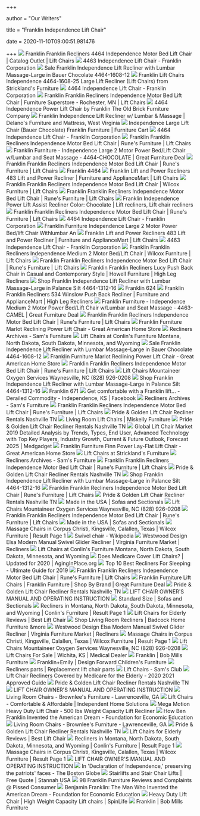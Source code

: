 +++
        
author = "Our Writers"
        
title = "Franklin Independence Lift Chair"
        
date = 2020-11-10T09:00:51.981476
        
+++
[ ![](https://imageresizer.furnituredealer.net/img/remote/images.furnituredealer.net/img/products%2Ffranklin%2Fcolor%2Fnew%20franklin%20recliners_4464-1312-16-b1.jpg?width=878&height=600&scale=both&trim.threshold=80)](https://imageresizer.furnituredealer.net/img/remote/images.furnituredealer.net/img/products%2Ffranklin%2Fcolor%2Fnew%20franklin%20recliners_4464-1312-16-b1.jpg?width=878&height=600&scale=both&trim.threshold=80) Franklin Franklin Recliners 4464 Independence Motor Bed Lift Chair |  Catalog Outlet | Lift Chairs
[ ![](http://franklincorp.com/wp-content/uploads/2019/12/4463-1608-12_1.jpg)](http://franklincorp.com/wp-content/uploads/2019/12/4463-1608-12_1.jpg) 4463 Independence Lift Chair - Franklin Corporation
[ ![](https://www.localfurnitureoutlet.com/media/catalog/product/cache/1/image/9df78eab33525d08d6e5fb8d27136e95/4/4/4464_independence_BA_160812.jpg)](https://www.localfurnitureoutlet.com/media/catalog/product/cache/1/image/9df78eab33525d08d6e5fb8d27136e95/4/4/4464_independence_BA_160812.jpg) Sale Franklin Independence Lift Recliner with Lumbar Massage-Large in Bauer  Chocolate 4464-1608-12
[ ![](https://imgres.tailbase.com/rzdimg/prods/800/469547_1.jpg?width=398)](https://imgres.tailbase.com/rzdimg/prods/800/469547_1.jpg?width=398) Franklin Lift Chairs Independence 4464-1608-25 Large Lift Recliner (Lift  Chairs) from Strickland's Furniture
[ ![](http://franklincorp.com/wp-content/uploads/2020/08/441_3003-07PrincetonPlatinum-400x400.jpg)](http://franklincorp.com/wp-content/uploads/2020/08/441_3003-07PrincetonPlatinum-400x400.jpg) 4464 Independence Lift Chair - Franklin Corporation
[ ![](https://imageresizer.furnituredealer.net/img/remote/images.furnituredealer.net/img/products%2Ffranklin%2Fcolor%2Fnew%20franklin%20recliners_4464-charcoal-b1.jpg?w=300&h=300&trim.threshold=80)](https://imageresizer.furnituredealer.net/img/remote/images.furnituredealer.net/img/products%2Ffranklin%2Fcolor%2Fnew%20franklin%20recliners_4464-charcoal-b1.jpg?w=300&h=300&trim.threshold=80) Franklin Franklin Recliners Independence Motor Bed Lift Chair | Furniture  Superstore - Rochester, MN | Lift Chairs
[ ![](https://mfmd.rencdn.com/product/old_brick/thumbnails/000000678579.jpg)](https://mfmd.rencdn.com/product/old_brick/thumbnails/000000678579.jpg) 4464 Independence Power Lift Chair by Franklin The Old Brick Furniture  Company
[ ![](https://www.delanosfurniture.com/wp-content/uploads/2020/03/4464-1312-16-website.png)](https://www.delanosfurniture.com/wp-content/uploads/2020/03/4464-1312-16-website.png) Franklin Independence Lift Recliner w/ Lumbar & Massage | Delano's  Furniture and Mattress, West Virginia
[ ![](https://smhttp-ssl-77687.nexcesscdn.net/media/catalog/product/cache/1/image/650x650/9df78eab33525d08d6e5fb8d27136e95/4/4/4464-1608-12-lift-chair-1.jpg)](https://smhttp-ssl-77687.nexcesscdn.net/media/catalog/product/cache/1/image/650x650/9df78eab33525d08d6e5fb8d27136e95/4/4/4464-1608-12-lift-chair-1.jpg) Independence Large Lift Chair (Bauer Chocolate) Franklin Furniture |  Furniture Cart
[ ![](http://franklincorp.com/wp-content/uploads/2019/12/486-8626-12_2-400x400.jpg)](http://franklincorp.com/wp-content/uploads/2019/12/486-8626-12_2-400x400.jpg) 4464 Independence Lift Chair - Franklin Corporation
[ ![](https://images.furnituredealer.net/img/products%2Ffranklin%2Fcolor%2Fnew%20franklin%20recliners_7726-3769-15-m1.jpg)](https://images.furnituredealer.net/img/products%2Ffranklin%2Fcolor%2Fnew%20franklin%20recliners_7726-3769-15-m1.jpg) Franklin Franklin Recliners Independence Motor Bed Lift Chair | Rune's  Furniture | Lift Chairs
[ ![](https://greatfurnituredeal.com/media/catalog/product/cache/96ecf088ce8f63d57cd5da7bc572a359/1/6/160812_400.jpg)](https://greatfurnituredeal.com/media/catalog/product/cache/96ecf088ce8f63d57cd5da7bc572a359/1/6/160812_400.jpg) Franklin Furniture - Independence Large 2 Motor Power Bed/Lift Chair  w/Lumbar and Seat Massage - 4464-CHOCOLATE | Great Furniture Deal
[ ![](https://images.furnituredealer.net/img/products%2Ffranklin%2Fcolor%2Fnew%20franklin%20recliners_4585-lm-74-03-m1.jpg)](https://images.furnituredealer.net/img/products%2Ffranklin%2Fcolor%2Fnew%20franklin%20recliners_4585-lm-74-03-m1.jpg) Franklin Franklin Recliners Independence Motor Bed Lift Chair | Rune's  Furniture | Lift Chairs
[ ![](https://images2.imgix.net/p4dbimg/591/images/4464_1312-16palancesilt_front_web.jpg?fit=fill&trim=color&trimcolor=FFFFFF&trimtol=5&bg=FFFFFF&w=768&h=576&fm=pjpg&auto=format)](https://images2.imgix.net/p4dbimg/591/images/4464_1312-16palancesilt_front_web.jpg?fit=fill&trim=color&trimcolor=FFFFFF&trimtol=5&bg=FFFFFF&w=768&h=576&fm=pjpg&auto=format) Franklin 4464
[ ![](https://imageresizer.furnituredealer.net/img/remote/images.furnituredealer.net/img/products%2Ffranklin%2Fcolor%2Flift%20and%20power%20recliners%20fr_483-b.jpg?width=878&height=600&scale=both&trim.threshold=80)](https://imageresizer.furnituredealer.net/img/remote/images.furnituredealer.net/img/products%2Ffranklin%2Fcolor%2Flift%20and%20power%20recliners%20fr_483-b.jpg?width=878&height=600&scale=both&trim.threshold=80) Franklin Lift and Power Recliners 483 Lift and Power Recliner | Furniture  and ApplianceMart | Lift Chairs
[ ![](https://images.furnituredealer.net/img/products%2Ffranklin%2Fcolor%2Fnew%20franklin%20recliners_3575-01-3750-23-m1.jpg)](https://images.furnituredealer.net/img/products%2Ffranklin%2Fcolor%2Fnew%20franklin%20recliners_3575-01-3750-23-m1.jpg) Franklin Franklin Recliners Independence Motor Bed Lift Chair | Wilcox  Furniture | Lift Chairs
[ ![](https://images.furnituredealer.net/img/products%2Ffranklin%2Fcolor%2Fnew%20franklin%20recliners_4587-lm78-10-m1.jpg)](https://images.furnituredealer.net/img/products%2Ffranklin%2Fcolor%2Fnew%20franklin%20recliners_4587-lm78-10-m1.jpg) Franklin Franklin Recliners Independence Motor Bed Lift Chair | Rune's  Furniture | Lift Chairs
[ ![](https://i.pinimg.com/originals/00/92/87/0092877d59755494bbcd30b1ab59d459.jpg)](https://i.pinimg.com/originals/00/92/87/0092877d59755494bbcd30b1ab59d459.jpg) Franklin Independence Power Lift Assist Recliner Color: Chocolate | Lift  recliners, Lift chair recliners
[ ![](https://images.furnituredealer.net/img/products%2Ffranklin%2Fcolor%2Fnew%20franklin%20recliners_4585-1616-16-m1.jpg)](https://images.furnituredealer.net/img/products%2Ffranklin%2Fcolor%2Fnew%20franklin%20recliners_4585-1616-16-m1.jpg) Franklin Franklin Recliners Independence Motor Bed Lift Chair | Rune's  Furniture | Lift Chairs
[ ![](http://franklincorp.com/wp-content/uploads/2019/12/690-3806-05-400x400.jpg)](http://franklincorp.com/wp-content/uploads/2019/12/690-3806-05-400x400.jpg) 4464 Independence Lift Chair - Franklin Corporation
[ ![](http://powerliftseat.com/pictures/Franklin_Furniture_Independence_Large_2_Motor_Power_Bed_Lift_Chair_withLumbar_an_02_zz.jpg)](http://powerliftseat.com/pictures/Franklin_Furniture_Independence_Large_2_Motor_Power_Bed_Lift_Chair_withLumbar_an_02_zz.jpg) Franklin Furniture Independence Large 2 Motor Power Bed/lift Chair  Withlumbar An
[ ![](https://images.furnituredealer.net/img/products%2Ffranklin%2Fcolor%2Flift%20and%20power%20recliners%20fr_483-m.jpg)](https://images.furnituredealer.net/img/products%2Ffranklin%2Fcolor%2Flift%20and%20power%20recliners%20fr_483-m.jpg) Franklin Lift and Power Recliners 483 Lift and Power Recliner | Furniture  and ApplianceMart | Lift Chairs
[ ![](http://franklincorp.com/wp-content/uploads/2019/12/4463-1608-12_2-400x400.jpg)](http://franklincorp.com/wp-content/uploads/2019/12/4463-1608-12_2-400x400.jpg) 4463 Independence Lift Chair - Franklin Corporation
[ ![](https://images.furnituredealer.net/img/products%2Ffranklin%2Fcolor%2Fnew%20franklin%20recliners_493%207109-12-m0.jpg)](https://images.furnituredealer.net/img/products%2Ffranklin%2Fcolor%2Fnew%20franklin%20recliners_493%207109-12-m0.jpg) Franklin Franklin Recliners Independence Medium 2 Motor Bed/Lift Chair |  Wilcox Furniture | Lift Chairs
[ ![](https://images.furnituredealer.net/img/products%2Ffranklin%2Fcolor%2Fnew%20franklin%20recliners_2160-3202-65-m1.jpg)](https://images.furnituredealer.net/img/products%2Ffranklin%2Fcolor%2Fnew%20franklin%20recliners_2160-3202-65-m1.jpg) Franklin Franklin Recliners Independence Motor Bed Lift Chair | Rune's  Furniture | Lift Chairs
[ ![](https://imageresizer.furnituredealer.net/img/remote/images.furnituredealer.net/img/products%2Ffranklin%2Fcolor%2Fnew%20franklin%20recliners_526%203324-45-b0.jpg?width=1024&height=768&scale=both&trim.threshold=50&trim.percentpadding=10)](https://imageresizer.furnituredealer.net/img/remote/images.furnituredealer.net/img/products%2Ffranklin%2Fcolor%2Fnew%20franklin%20recliners_526%203324-45-b0.jpg?width=1024&height=768&scale=both&trim.threshold=50&trim.percentpadding=10) Franklin Franklin Recliners Lucy Push Back Chair in Casual and Contemporary  Style | Howell Furniture | High Leg Recliners
[ ![](https://www.localfurnitureoutlet.com/media/catalog/product/cache/1/small_image/250x170/9df78eab33525d08d6e5fb8d27136e95/4/7/4702_ceo_AA_870814_2.jpg)](https://www.localfurnitureoutlet.com/media/catalog/product/cache/1/small_image/250x170/9df78eab33525d08d6e5fb8d27136e95/4/7/4702_ceo_AA_870814_2.jpg) Shop Franklin Independence Lift Recliner with Lumbar Massage-Large in  Palance Silt 4464-1312-16
[ ![](https://images2.imgix.net/p4dbimg/591/images/624-3767-03_2.jpg?trim=color&trimcolor=FFFFFF&trimtol=5&w=1024&h=768&fm=pjpg&auto=format)](https://images2.imgix.net/p4dbimg/591/images/624-3767-03_2.jpg?trim=color&trimcolor=FFFFFF&trimtol=5&w=1024&h=768&fm=pjpg&auto=format) Franklin 624
[ ![](https://imageresizer.furnituredealer.net/img/remote/images.furnituredealer.net/img/products%2Ffranklin%2Fcolor%2Fnew%20franklin%20recliners_534-3522-46-b1.jpg?width=878&height=600&scale=both&trim.threshold=80)](https://imageresizer.furnituredealer.net/img/remote/images.furnituredealer.net/img/products%2Ffranklin%2Fcolor%2Fnew%20franklin%20recliners_534-3522-46-b1.jpg?width=878&height=600&scale=both&trim.threshold=80) Franklin Franklin Recliners 534 Winslow Push Back Recliner | Furniture and  ApplianceMart | High Leg Recliners
[ ![](https://greatfurnituredeal.com/media/catalog/product/cache/96ecf088ce8f63d57cd5da7bc572a359/c/a/camel_4.jpg)](https://greatfurnituredeal.com/media/catalog/product/cache/96ecf088ce8f63d57cd5da7bc572a359/c/a/camel_4.jpg) Franklin Furniture - Independence Medium 2 Motor Power Bed/Lift Chair  w/Lumbar and Seat Massage - 4463-CAMEL | Great Furniture Deal
[ ![](https://images.furnituredealer.net/img/products%2Ffranklin%2Fcolor%2Fnew%20franklin%20recliners_4703-1730-12-m1.jpg)](https://images.furnituredealer.net/img/products%2Ffranklin%2Fcolor%2Fnew%20franklin%20recliners_4703-1730-12-m1.jpg) Franklin Franklin Recliners Independence Motor Bed Lift Chair | Rune's  Furniture | Lift Chairs
[ ![](https://www.greatamericanhomestore.com/uploads/products/1461150.jpg)](https://www.greatamericanhomestore.com/uploads/products/1461150.jpg) Franklin Furniture Marlot Reclining Power Lift Chair - Great American Home  Store
[ ![](https://samsfurniture.net/wp-content/uploads/2020/10/Franklin-690-Lift-F1.png)](https://samsfurniture.net/wp-content/uploads/2020/10/Franklin-690-Lift-F1.png) Recliners Archives - Sam's Furniture
[ ![](https://images.furnituredealer.net/img/dealer/-1/Upload/Buying%20Guides/Lift%20Chairs/Slide_LiftChairs.png)](https://images.furnituredealer.net/img/dealer/-1/Upload/Buying%20Guides/Lift%20Chairs/Slide_LiftChairs.png) Lift Chairs at Conlin's Furniture Montana, North Dakota, South Dakota,  Minnesota, and Wyoming
[ ![](https://www.localfurnitureoutlet.com/media/catalog/product/cache/1/small_image/250x170/9df78eab33525d08d6e5fb8d27136e95/3/5/3516_mayfair_AA_833408.jpg)](https://www.localfurnitureoutlet.com/media/catalog/product/cache/1/small_image/250x170/9df78eab33525d08d6e5fb8d27136e95/3/5/3516_mayfair_AA_833408.jpg) Sale Franklin Independence Lift Recliner with Lumbar Massage-Large in Bauer  Chocolate 4464-1608-12
[ ![](https://www.greatamericanhomestore.com/uploads/products/481-1615-03_3.jpg)](https://www.greatamericanhomestore.com/uploads/products/481-1615-03_3.jpg) Franklin Furniture Marlot Reclining Power Lift Chair - Great American Home  Store
[ ![](https://images.furnituredealer.net/img/products%2Ffranklin%2Fcolor%2Fnew%20franklin%20recliners_4537-1727-15-m1.jpg)](https://images.furnituredealer.net/img/products%2Ffranklin%2Fcolor%2Fnew%20franklin%20recliners_4537-1727-15-m1.jpg) Franklin Franklin Recliners Independence Motor Bed Lift Chair | Rune's  Furniture | Lift Chairs
[ ![](https://cdnmedia.endeavorsuite.com/images/organizations/0edb5167-fe2a-480d-9ac6-723b3250dcab/50.jpg?v=1437502728377?v=20200228171542)](https://cdnmedia.endeavorsuite.com/images/organizations/0edb5167-fe2a-480d-9ac6-723b3250dcab/50.jpg?v=1437502728377?v=20200228171542) Lift Chairs Mountaineer Oxygen Services Waynesville, NC (828) 926-0208
[ ![](https://www.localfurnitureoutlet.com/media/catalog/product/cache/1/small_image/250x170/9df78eab33525d08d6e5fb8d27136e95/7/5/7527_ruben_DA_823426_3.jpg)](https://www.localfurnitureoutlet.com/media/catalog/product/cache/1/small_image/250x170/9df78eab33525d08d6e5fb8d27136e95/7/5/7527_ruben_DA_823426_3.jpg) Shop Franklin Independence Lift Recliner with Lumbar Massage-Large in  Palance Silt 4464-1312-16
[ ![](https://images2.imgix.net/p4dbimg/591/images/671.jpg?trim=color&trimcolor=FFFFFF&trimtol=5&w=1024&h=768&fm=pjpg&auto=format)](https://images2.imgix.net/p4dbimg/591/images/671.jpg?trim=color&trimcolor=FFFFFF&trimtol=5&w=1024&h=768&fm=pjpg&auto=format) Franklin 671
[ ![](https://lookaside.fbsbx.com/lookaside/crawler/media/?media_id=10156068168936846)](https://lookaside.fbsbx.com/lookaside/crawler/media/?media_id=10156068168936846) Get comfortable with a Franklin lift... - Derailed Commodity - Independence,  KS | Facebook
[ ![](https://samsfurniture.net/wp-content/uploads/2019/06/Franklin-4703.png)](https://samsfurniture.net/wp-content/uploads/2019/06/Franklin-4703.png) Recliners Archives - Sam's Furniture
[ ![](https://images.furnituredealer.net/img/fabrics%2Ffranklin%2Fcharcoal-s.jpg)](https://images.furnituredealer.net/img/fabrics%2Ffranklin%2Fcharcoal-s.jpg) Franklin Franklin Recliners Independence Motor Bed Lift Chair | Rune's  Furniture | Lift Chairs
[ ![](https://cdn11.bigcommerce.com/s-c9uiugh/images/stencil/1280x1280/products/1220/5277/LC-358-Reading-Chestnut__07062.1578519045.png?c=2?imbypass=on)](https://cdn11.bigcommerce.com/s-c9uiugh/images/stencil/1280x1280/products/1220/5277/LC-358-Reading-Chestnut__07062.1578519045.png?c=2?imbypass=on) Pride & Golden Lift Chair Recliner Rentals Nashville TN
[ ![](https://cdn.avbportal.com/magento-media/catalog/product/d/4/d44fc03e-8dc4-43cf-a110-71624d188113.jpg?w=640)](https://cdn.avbportal.com/magento-media/catalog/product/d/4/d44fc03e-8dc4-43cf-a110-71624d188113.jpg?w=640) Living Room Lift Chairs | Miskelly Furniture
[ ![](https://cdn11.bigcommerce.com/s-c9uiugh/images/stencil/1280x1280/products/1220/5088/Pride-LC-105-6__75309.1535416936.jpg?c=2?imbypass=on)](https://cdn11.bigcommerce.com/s-c9uiugh/images/stencil/1280x1280/products/1220/5088/Pride-LC-105-6__75309.1535416936.jpg?c=2?imbypass=on) Pride & Golden Lift Chair Recliner Rentals Nashville TN
[ ![](https://www.medgadget.com/wp-content/uploads/2019/03/Lift-Chair-Market.jpg)](https://www.medgadget.com/wp-content/uploads/2019/03/Lift-Chair-Market.jpg) Global Lift Chair Market 2019 Detailed Analysis by Trends, Types, End User,  Advanced Technology with Top Key Players, Industry Growth, Current & Future  Outlook, Forecast 2025 | Medgadget
[ ![](https://www.greatamericanhomestore.com/uploads/products/4418-Saddle-7506-13-Reclined%20Finn.jpg)](https://www.greatamericanhomestore.com/uploads/products/4418-Saddle-7506-13-Reclined%20Finn.jpg) Franklin Furniture Finn Power Lay-Flat Lift Chair - Great American Home  Store
[ ![](https://imgres.tailbase.com/rzdimg/prods/400/403567_1.jpg)](https://imgres.tailbase.com/rzdimg/prods/400/403567_1.jpg) Lift Chairs at Strickland's Furniture
[ ![](https://samsfurniture.net/wp-content/uploads/2019/06/Franklin-4740.png)](https://samsfurniture.net/wp-content/uploads/2019/06/Franklin-4740.png) Recliners Archives - Sam's Furniture
[ ![](https://images.furnituredealer.net/img/fabrics%2Ffranklin%2F1608-12-s.jpg)](https://images.furnituredealer.net/img/fabrics%2Ffranklin%2F1608-12-s.jpg) Franklin Franklin Recliners Independence Motor Bed Lift Chair | Rune's  Furniture | Lift Chairs
[ ![](https://cdn11.bigcommerce.com/s-c9uiugh/images/stencil/450x593/products/1220/5086/41n82xTdIzL._SL500_AC_SS350___11098.1535416841.jpg?c=2)](https://cdn11.bigcommerce.com/s-c9uiugh/images/stencil/450x593/products/1220/5086/41n82xTdIzL._SL500_AC_SS350___11098.1535416841.jpg?c=2) Pride & Golden Lift Chair Recliner Rentals Nashville TN
[ ![](https://www.localfurnitureoutlet.com/media/catalog/product/cache/1/small_image/250x170/9df78eab33525d08d6e5fb8d27136e95/5/3/534_3522-46_1.jpg)](https://www.localfurnitureoutlet.com/media/catalog/product/cache/1/small_image/250x170/9df78eab33525d08d6e5fb8d27136e95/5/3/534_3522-46_1.jpg) Shop Franklin Independence Lift Recliner with Lumbar Massage-Large in  Palance Silt 4464-1312-16
[ ![](https://images.furnituredealer.net/img/products%2Ffranklin%2Fcolor%2Fnew%20franklin%20recliners_3575-8500-48-m1.jpg)](https://images.furnituredealer.net/img/products%2Ffranklin%2Fcolor%2Fnew%20franklin%20recliners_3575-8500-48-m1.jpg) Franklin Franklin Recliners Independence Motor Bed Lift Chair | Rune's  Furniture | Lift Chairs
[ ![](https://cdn11.bigcommerce.com/s-c9uiugh/images/stencil/1280x1280/products/1220/4673/table_2__68830.1488216285.jpg?c=2?imbypass=on)](https://cdn11.bigcommerce.com/s-c9uiugh/images/stencil/1280x1280/products/1220/4673/table_2__68830.1488216285.jpg?c=2?imbypass=on) Pride & Golden Lift Chair Recliner Rentals Nashville TN
[ ![](https://cdn.sofasandsectionals.com/images/photos/144704.medium.?1601578291)](https://cdn.sofasandsectionals.com/images/photos/144704.medium.?1601578291) Made in the USA | Sofas and Sectionals
[ ![](https://cdnmedia.endeavorsuite.com/images/organizations/0edb5167-fe2a-480d-9ac6-723b3250dcab/slideshow/lift_chairs/1.jpg)](https://cdnmedia.endeavorsuite.com/images/organizations/0edb5167-fe2a-480d-9ac6-723b3250dcab/slideshow/lift_chairs/1.jpg) Lift Chairs Mountaineer Oxygen Services Waynesville, NC (828) 926-0208
[ ![](https://images.furnituredealer.net/img/products%2Ffranklin%2Fcolor%2Fnew%20franklin%20recliners_4533-3621-75-m1.jpg)](https://images.furnituredealer.net/img/products%2Ffranklin%2Fcolor%2Fnew%20franklin%20recliners_4533-3621-75-m1.jpg) Franklin Franklin Recliners Independence Motor Bed Lift Chair | Rune's  Furniture | Lift Chairs
[ ![](https://cdn.sofasandsectionals.com/images/photos/144649.medium.?1601507242)](https://cdn.sofasandsectionals.com/images/photos/144649.medium.?1601507242) Made in the USA | Sofas and Sectionals
[ ![](https://imageresizer.furnituredealer.net/img/remote/images.furnituredealer.net/img/products%2Ffranklin%2Fcolor%2F4578%20fr_4578-3957-06-b1.jpg?width=450&height=450&scale=both&trim.threshold=80)](https://imageresizer.furnituredealer.net/img/remote/images.furnituredealer.net/img/products%2Ffranklin%2Fcolor%2F4578%20fr_4578-3957-06-b1.jpg?width=450&height=450&scale=both&trim.threshold=80) Massage Chairs in Corpus Christi, Kingsville, Calallen, Texas | Wilcox  Furniture | Result Page 1
[ ![](https://upload.wikimedia.org/wikipedia/commons/4/4b/Desk_chair.jpg)](https://upload.wikimedia.org/wikipedia/commons/4/4b/Desk_chair.jpg) Swivel chair - Wikipedia
[ ![](https://images.furnituredealer.net/img/products%2Fwestwood_design%2Fcolor%2Felsa-509945358_el-gl-4205rm-prv-man-b1.jpg)](https://images.furnituredealer.net/img/products%2Fwestwood_design%2Fcolor%2Felsa-509945358_el-gl-4205rm-prv-man-b1.jpg) Westwood Design Elsa Modern Manual Swivel Glider Recliner | Virginia  Furniture Market | Recliners
[ ![](https://images.furnituredealer.net/img/dealer/-1/upload/buying%20guides/lift%20chairs/tap-to-view.jpg)](https://images.furnituredealer.net/img/dealer/-1/upload/buying%20guides/lift%20chairs/tap-to-view.jpg) Lift Chairs at Conlin's Furniture Montana, North Dakota, South Dakota,  Minnesota, and Wyoming
[ ![](https://aginginplace.org/wp-content/uploads/2018/10/lift-chair-recliners.jpg)](https://aginginplace.org/wp-content/uploads/2018/10/lift-chair-recliners.jpg) Does Medicare Cover Lift Chairs? | Updated for 2020 | AgingInPlace.org
[ ![](https://thebestrecliner.com/wp-content/uploads/2020/01/Best-Recliners-For-Sleeping-2.jpg)](https://thebestrecliner.com/wp-content/uploads/2020/01/Best-Recliners-For-Sleeping-2.jpg) Top 10 Best Recliners For Sleeping - Ultimate Guide for 2019
[ ![](https://images.furnituredealer.net/img/products%2Ffranklin%2Fcolor%2Fnew%20franklin%20recliners_4560-8339-25-m1.jpg)](https://images.furnituredealer.net/img/products%2Ffranklin%2Fcolor%2Fnew%20franklin%20recliners_4560-8339-25-m1.jpg) Franklin Franklin Recliners Independence Motor Bed Lift Chair | Rune's  Furniture | Lift Chairs
[ ![](https://greatfurnituredeal.com/media/catalog/product/cache/9d59d10e1be753817d116ae51b392012/8/8/88520-4.jpg)](https://greatfurnituredeal.com/media/catalog/product/cache/9d59d10e1be753817d116ae51b392012/8/8/88520-4.jpg) Franklin Furniture Lift Chairs | Franklin Furniture | Shop By Brand | Great  Furniture Deal
[ ![](https://i.ytimg.com/vi/jM4PioCR_Co/maxresdefault.jpg)](https://i.ytimg.com/vi/jM4PioCR_Co/maxresdefault.jpg) Pride & Golden Lift Chair Recliner Rentals Nashville TN
[ ![](x-raw-image:///d2aa99e4f103103318a100c5df4c074464123155ff180ad1bca519aab59a733f)](x-raw-image:///d2aa99e4f103103318a100c5df4c074464123155ff180ad1bca519aab59a733f) LIFT CHAIR OWNER'S MANUAL AND OPERATING INSTRUCTION
[ ![](https://cdn.sofasandsectionals.com/images/photos/145493.medium.?1603394855)](https://cdn.sofasandsectionals.com/images/photos/145493.medium.?1603394855) Standard Size | Sofas and Sectionals
[ ![](https://images.furnituredealer.net/img/products%2Fprime_resources_international%2Fcolor%2Fbig%20chief_a136-199-771-m1.jpg)](https://images.furnituredealer.net/img/products%2Fprime_resources_international%2Fcolor%2Fbig%20chief_a136-199-771-m1.jpg) Recliners in Montana, North Dakota, South Dakota, Minnesota, and Wyoming |  Conlin's Furniture | Result Page 1
[ ![](https://bestliftchair.net/wp-content/uploads/Perry-Ellis.jpg)](https://bestliftchair.net/wp-content/uploads/Perry-Ellis.jpg) Lift Chairs for Elderly Reviews | Best Lift Chair
[ ![](https://www.badcock.com/images/thumbs/0025629_121851_0766e_500.jpeg)](https://www.badcock.com/images/thumbs/0025629_121851_0766e_500.jpeg) Shop Living Room Recliners | Badcock Home Furniture &more
[ ![](https://imageresizer.furnituredealer.net/img/remote/images.furnituredealer.net/img/products%2Fwestwood_design%2Fcolor%2Felsa-509945358_el-gl-4205rm-prv-man-b2.jpg?width=878&height=600&scale=both&trim.threshold=80)](https://imageresizer.furnituredealer.net/img/remote/images.furnituredealer.net/img/products%2Fwestwood_design%2Fcolor%2Felsa-509945358_el-gl-4205rm-prv-man-b2.jpg?width=878&height=600&scale=both&trim.threshold=80) Westwood Design Elsa Modern Manual Swivel Glider Recliner | Virginia  Furniture Market | Recliners
[ ![](https://imageresizer.furnituredealer.net/img/remote/images.furnituredealer.net/img/products%2Ffranklin%2Fcolor%2Fgibbs%204590_4590-b1.jpg?width=450&height=450&scale=both&trim.threshold=80)](https://imageresizer.furnituredealer.net/img/remote/images.furnituredealer.net/img/products%2Ffranklin%2Fcolor%2Fgibbs%204590_4590-b1.jpg?width=450&height=450&scale=both&trim.threshold=80) Massage Chairs in Corpus Christi, Kingsville, Calallen, Texas | Wilcox  Furniture | Result Page 1
[ ![](https://cdnmedia.endeavorsuite.com/images/organizations/0edb5167-fe2a-480d-9ac6-723b3250dcab/siteimages/lift_chairs/liftchairs6.jpg)](https://cdnmedia.endeavorsuite.com/images/organizations/0edb5167-fe2a-480d-9ac6-723b3250dcab/siteimages/lift_chairs/liftchairs6.jpg) Lift Chairs Mountaineer Oxygen Services Waynesville, NC (828) 926-0208
[ ![](https://cdnmedia.endeavorsuite.com/images/organizations/0e42df25-a7f2-477f-a89b-76292889af2b/LC-580IM%20OASIS%20COLLECTION.jpg?v=1597069018960)](https://cdnmedia.endeavorsuite.com/images/organizations/0e42df25-a7f2-477f-a89b-76292889af2b/LC-580IM%20OASIS%20COLLECTION.jpg?v=1597069018960) Lift Chairs For Sale | Wichita, KS | Medical Dealer
[ ![](https://images2.imgix.net/p4dbimg/p171/images/56boston-0.jpg?fit=fill&trim=color&trimcolor=FFFFFF&trimtol=5&bg=FFFFFF&w=384&h=288&fm=pjpg&auto=format)](https://images2.imgix.net/p4dbimg/p171/images/56boston-0.jpg?fit=fill&trim=color&trimcolor=FFFFFF&trimtol=5&bg=FFFFFF&w=384&h=288&fm=pjpg&auto=format) Franklin | Bob Mills Furniture
[ ![](https://cdn.shopify.com/s/files/1/0004/6291/3567/files/Chair_HomePage_560x561.jpg?v=1597418107)](https://cdn.shopify.com/s/files/1/0004/6291/3567/files/Chair_HomePage_560x561.jpg?v=1597418107) Franklin+Emily | Design Forward Children's Furniture
[ ![](https://www.liftchairparts.eu/pub/media/logo/stores/2/liftchair.png)](https://www.liftchairparts.eu/pub/media/logo/stores/2/liftchair.png) Recliners parts | Replacement lift chair parts
[ ![](https://scene7.samsclub.com/is/image/samsclub/0019396804627_A?wid=280&hei=280)](https://scene7.samsclub.com/is/image/samsclub/0019396804627_A?wid=280&hei=280) Lift Chairs - Sam's Club
[ ![](https://i0.wp.com/www.bgainsurance.net/wp-content/uploads/2019/07/recliner-lift-chair-for-seniors.jpg)](https://i0.wp.com/www.bgainsurance.net/wp-content/uploads/2019/07/recliner-lift-chair-for-seniors.jpg) Lift Chair Recliners Covered by Medicare for the Elderly - 2020 2021  Approved Guide
[ ![](https://i.ytimg.com/vi/jM4PioCR_Co/sddefault.jpg#404_is_fine)](https://i.ytimg.com/vi/jM4PioCR_Co/sddefault.jpg#404_is_fine) Pride & Golden Lift Chair Recliner Rentals Nashville TN
[ ![](x-raw-image:///b20a5a3b57cb901cec029260baf82377e9ddcf046601978f0507e2cef647be80)](x-raw-image:///b20a5a3b57cb901cec029260baf82377e9ddcf046601978f0507e2cef647be80) LIFT CHAIR OWNER'S MANUAL AND OPERATING INSTRUCTION
[ ![](https://images2.imgix.net/p4dbimg/826/images/2500-50panel.jpg?fit=fill&trim=color&trimcolor=FFFFFF&trimtol=5&bg=FFFFFF&w=384&h=288&fm=pjpg&auto=format)](https://images2.imgix.net/p4dbimg/826/images/2500-50panel.jpg?fit=fill&trim=color&trimcolor=FFFFFF&trimtol=5&bg=FFFFFF&w=384&h=288&fm=pjpg&auto=format) Living Room Chairs - Brownlee's Furniture - Lawrenceville, GA
[ ![](https://www.yourihs.com/wp-content/uploads/2018/08/IHS-Final-Logo-sized.png?x61560)](https://www.yourihs.com/wp-content/uploads/2018/08/IHS-Final-Logo-sized.png?x61560) Lift Chairs - Comfortable & Affordable | Independent Home Solutions
[ ![](https://thebestrecliner.com/wp-content/uploads/2018/08/500-Pound-Heavy-Duty-Lift-Chair-Recliner-300x217.jpg)](https://thebestrecliner.com/wp-content/uploads/2018/08/500-Pound-Heavy-Duty-Lift-Chair-Recliner-300x217.jpg) Mega Motion Heavy Duty Lift Chair - 500 lbs Weight Capacity Lift Recliner
[ ![](https://fee.org/media/27303/benjamin_franklin_statue.jpg?anchor=center&mode=crop&width=1200&rnd=131672371150000000)](https://fee.org/media/27303/benjamin_franklin_statue.jpg?anchor=center&mode=crop&width=1200&rnd=131672371150000000) How Ben Franklin Invented the American Dream - Foundation for Economic  Education
[ ![](https://images2.imgix.net/p4dbimg/826/images/2500-50track.jpg?fit=fill&trim=color&trimcolor=FFFFFF&trimtol=5&bg=FFFFFF&w=384&h=288&fm=pjpg&auto=format)](https://images2.imgix.net/p4dbimg/826/images/2500-50track.jpg?fit=fill&trim=color&trimcolor=FFFFFF&trimtol=5&bg=FFFFFF&w=384&h=288&fm=pjpg&auto=format) Living Room Chairs - Brownlee's Furniture - Lawrenceville, GA
[ ![](https://i.ytimg.com/vi/s88gxseW170/maxresdefault.jpg)](https://i.ytimg.com/vi/s88gxseW170/maxresdefault.jpg) Pride & Golden Lift Chair Recliner Rentals Nashville TN
[ ![](https://bestliftchair.net/wp-content/uploads/Med-Lift.jpg)](https://bestliftchair.net/wp-content/uploads/Med-Lift.jpg) Lift Chairs for Elderly Reviews | Best Lift Chair
[ ![](https://images.furnituredealer.net/img/products%2Fhomestretch%2Fcolor%2Fatlantis%20146_146-97-14-m1.jpg)](https://images.furnituredealer.net/img/products%2Fhomestretch%2Fcolor%2Fatlantis%20146_146-97-14-m1.jpg) Recliners in Montana, North Dakota, South Dakota, Minnesota, and Wyoming |  Conlin's Furniture | Result Page 1
[ ![](https://imageresizer.furnituredealer.net/img/remote/images.furnituredealer.net/img/products%2Ffranklin%2Fcolor%2Fhewett_497-lm%2092-16-m7.jpg?scale=both&width=450&height=450)](https://imageresizer.furnituredealer.net/img/remote/images.furnituredealer.net/img/products%2Ffranklin%2Fcolor%2Fhewett_497-lm%2092-16-m7.jpg?scale=both&width=450&height=450) Massage Chairs in Corpus Christi, Kingsville, Calallen, Texas | Wilcox  Furniture | Result Page 1
[ ![](x-raw-image:///8b98ee6360f7747af9347937fff44a5a0f799b451ef1725c69767a0498bd7183)](x-raw-image:///8b98ee6360f7747af9347937fff44a5a0f799b451ef1725c69767a0498bd7183) LIFT CHAIR OWNER'S MANUAL AND OPERATING INSTRUCTION
[ ![](https://arc-anglerfish-arc2-prod-bostonglobe.s3.amazonaws.com/public/T26ITYQ7FAI6LA7KLGA7KNIEWI.jpg)](https://arc-anglerfish-arc2-prod-bostonglobe.s3.amazonaws.com/public/T26ITYQ7FAI6LA7KLGA7KNIEWI.jpg) In 'Declaration of Independence,' preserving the patriots' faces - The  Boston Globe
[ ![](https://i.ytimg.com/vi/RMEvK1t-YPM/maxresdefault.jpg)](https://i.ytimg.com/vi/RMEvK1t-YPM/maxresdefault.jpg) Stairlifts and Stair Chair Lifts | Free Quote | Stannah USA
[ ![](https://cdn0.opinion-corp.com/review-media/pictures/c4/f9/328646/franklin-furniture_franklin-furniture-peeling-off-201809111352417_c4f9-gallery.jpeg?t=8473266)](https://cdn0.opinion-corp.com/review-media/pictures/c4/f9/328646/franklin-furniture_franklin-furniture-peeling-off-201809111352417_c4f9-gallery.jpeg?t=8473266) 98 Franklin Furniture Reviews and Complaints @ Pissed Consumer
[ ![](https://fee.org/media/8960/20150410_benjaminfranklinthemanwhoinventedtheamericandream.jpg?anchor=center&mode=crop&width=1200&rnd=131303472640000000)](https://fee.org/media/8960/20150410_benjaminfranklinthemanwhoinventedtheamericandream.jpg?anchor=center&mode=crop&width=1200&rnd=131303472640000000) Benjamin Franklin: The Man Who Invented the American Dream - Foundation for  Economic Education
[ ![](https://www.spinlife.com/images/product/18892.png)](https://www.spinlife.com/images/product/18892.png) Heavy Duty Lift Chair | High Weight Capacity Lift chairs | SpinLife
[ ![](https://images2.imgix.net/p4dbimg/p171/images/lea-char-boston-0.jpg?fit=fill&trim=color&trimcolor=FFFFFF&trimtol=5&bg=FFFFFF&w=384&h=288&fm=pjpg&auto=format)](https://images2.imgix.net/p4dbimg/p171/images/lea-char-boston-0.jpg?fit=fill&trim=color&trimcolor=FFFFFF&trimtol=5&bg=FFFFFF&w=384&h=288&fm=pjpg&auto=format) Franklin | Bob Mills Furniture
